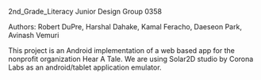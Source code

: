 2nd_Grade_Literacy
Junior Design Group 0358

Authors: Robert DuPre, Harshal Dahake, Kamal Feracho, Daeseon Park,  Avinash Vemuri

This project is an Android implementation of a web based app for the nonprofit organization Hear A Tale.
We are using Solar2D studio by Corona Labs as an android/tablet application emulator.
